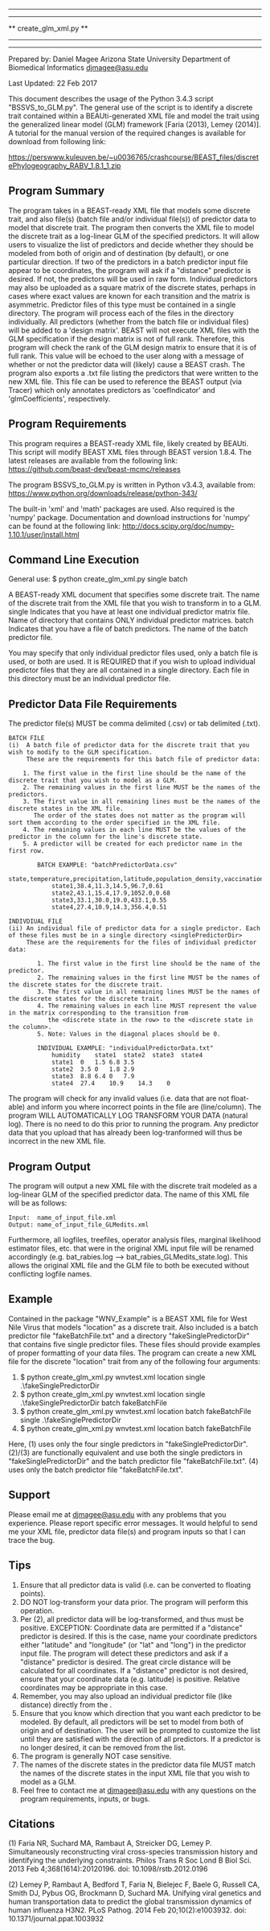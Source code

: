 ***************************
***************************
**   create_glm_xml.py   **
***************************
***************************

Prepared by: 	Daniel Magee
		Arizona State University
		Department of Biomedical Informatics
		djmagee@asu.edu
		
Last Updated: 	22 Feb 2017

This document describes the usage of the Python 3.4.3 script "BSSVS_to_GLM.py".
The general use of the script is to identify a discrete trait contained within a 
BEAUti-generated XML file and model the trait using the generalized linear model
(GLM) framework [Faria (2013), Lemey (2014)]. A tutorial for the manual version
of the required changes is available for download from following link:

https://perswww.kuleuven.be/~u0036765/crashcourse/BEAST_files/discretePhylogeography_RABV_1.8.1_1.zip


Program Summary
------------------
The program takes in a BEAST-ready XML file that models some discrete trait, and also file(s) (batch file and/or individual file(s)) 
of predictor data to model that discrete trait. The program then converts the XML file to model the discrete trait as a 
log-linear GLM of the specified predictors. It will allow users to visualize the list of predictors and decide 
whether they should be modeled from both <trait> of origin and <trait> of destination (by default), or one particular direction.
If two of the predictors in a batch predictor input file appear to be coordinates, the program will ask if a 
"distance" predictor is desired. If not, the predictors will be used in raw form. Individual predictors may also be uploaded
as a square matrix of the discrete states, perhaps in cases where exact values are known for each transition and the matrix
is asymmetric. Predictor files of this type must be contained in a single directory. The program will process each of the files
in the directory individually. All predictors (whether from the batch file or individual files) will be added to a 'design matrix'.
BEAST will not execute XML files with the GLM specification if the design matrix is not of full rank. Therefore, this program 
will check the rank of the GLM design matrix to ensure that it is of full rank. This value will be echoed to the user along with a 
message of whether or not the predictor data will (likely) cause a BEAST crash. The program also exports a .txt file listing the 
predictors that were written to the new XML file. This file can be used to reference the BEAST output (via Tracer) which 
only annotates predictors as 'coefIndicator<number>' and 'glmCoefficients<number>', respectively.


Program Requirements
--------------------
This program requires a BEAST-ready XML file, likely created by BEAUti. This script will modify BEAST XML files through 
BEAST version 1.8.4. The latest releases are available from the following link: 
https://github.com/beast-dev/beast-mcmc/releases

The program BSSVS_to_GLM.py is written in Python v3.4.3, available from:
https://www.python.org/downloads/release/python-343/

The built-in 'xml' and 'math' packages are used. Also required is the 'numpy' package. 
Documentation and download instructions for 'numpy' can be found at the following link:	
http://docs.scipy.org/doc/numpy-1.10.1/user/install.html


Command Line Execution
----------------------
General use:
	$ python create_glm_xml.py <xmlFilePath> <discreteTraitName> single <singlePredictorDir> batch <batchFilePath>

<xmlFilePath>			A BEAST-ready XML document that specifies some discrete trait.
<discreteTraitName>		The name of the discrete trait from the XML file that you wish to transform in to a GLM.
single				Indicates that you have at least one individual predictor matrix file.
<singlePredictorDirectory>	Name of directory that contains ONLY individual predictor matrices.
batch				Indicates that you have a file of batch predictors.
<batchFilePath>			The name of the batch predictor file.

You may specify that only individual predictor files used, only a batch file is used, or both are used. It is REQUIRED that if you wish
to upload individual predictor files that they are all contained in a single directory. Each file in this directory must be an individual
predictor file.

Predictor Data File Requirements
--------------------------------
The predictor file(s) MUST be comma delimited (.csv) or tab delimited (.txt).

	BATCH FILE
	(i)  A batch file of predictor data for the discrete trait that you wish to modify to the GLM specification.
   	     These are the requirements for this batch file of predictor data:

		1. The first value in the first line should be the name of the discrete trait that you wish to model as a GLM.
	  	2. The remaining values in the first line MUST be the names of the predictors.
		3. The first value in all remaining lines must be the names of the discrete states in the XML file. 
		   The order of the states does not matter as the program will sort them according to the order specified in the XML file.
		4. The remaining values in each line MUST be the values of the predictor in the column for the line's discrete state.
		5. A predictor will be created for each predictor name in the first row.
	
			BATCH EXAMPLE: "batchPredictorData.csv"
				state,temperature,precipitation,latitude,population_density,vaccination_rate
				state1,38.4,11.3,14.5,96.7,0.61
				state2,43.1,15.4,17.9,1052.0,0.68
				state3,33.1,30.0,19.0,433.1,0.55
				state4,27.4,10.9,14.3,356.4,0.51

	INDIVDIUAL FILE
	(ii) An individual file of predictor data for a single predictor. Each of these files must be in a single directory <singlePredictorDir>
	     These are the requirements for the files of individual predictor data:
	     
	     	1. The first value in the first line should be the name of the predictor.
	     	2. The remaining values in the first line MUST be the names of the discrete states for the discrete trait.
	     	3. The first value in all remaining lines MUST be the names of the discrete states for the discrete trait.
	     	4. The remaining values in each line MUST represent the value in the matrix corresponding to the transition from
	     	   the <discrete state in the row> to the <discrete state in the column>.
	     	5. Note: Values in the diagonal places should be 0.
   	     
			INDIVIDUAL EXAMPLE: "individualPredictorData.txt"
				humidity	state1	state2	state3	state4
				state1	0	1.5	6.8	3.5
				state2	3.5	0	1.8	2.9
				state3	8.8	6.4	0	7.9
				state4	27.4	10.9	14.3	0

The program will check for any invalid values (i.e. data that are not float-able) and inform you where incorrect
points in the file are (line/column). The program WILL AUTOMATICALLY LOG TRANSFORM YOUR DATA (natural log). 
There is no need to do this prior to running the program. Any predictor data that you upload that has already been log-tranformed 
will thus be incorrect in the new XML file.

Program Output
--------------
The program will output a new XML file with the discrete trait modeled as a log-linear GLM of the specified predictor data. The name
of this XML file will be as follows:
	
	Input: 	name_of_input_file.xml
	Output:	name_of_input_file_GLMedits.xml

Furthermore, all logfiles, treefiles, operator analysis files, marginal likelihood estimator files, etc. that were in the original
XML input file will be renamed accordingly (e.g. bat_rabies.log --> bat_rabies_GLMedits_state.log). This allows the original XML
file and the GLM file to both be executed without conflicting logfile names.


Example
-------
Contained in the package "WNV_Example" is a BEAST XML file for West Nile Virus that models "location" as a discrete trait.
Also included is a batch predictor file "fakeBatchFile.txt" and a directory "fakeSinglePredictorDir" that contains five single
predictor files. These files should provide examples of proper formatting of your data files. The program can create a new XML file
for the discrete "location" trait from any of the following four arguments:


1. $ python create_glm_xml.py wnvtest.xml location single .\fakeSinglePredictorDir
2. $ python create_glm_xml.py wnvtest.xml location single .\fakeSinglePredictorDir batch fakeBatchFile
3. $ python create_glm_xml.py wnvtest.xml location batch fakeBatchFile single .\fakeSinglePredictorDir
4. $ python create_glm_xml.py wnvtest.xml location batch fakeBatchFile

Here, (1) uses only the four single predictors in "fakeSinglePredictorDir".
      (2)/(3) are functionally equivalent and use both the single predictors in "fakeSinglePredictorDir" and the batch predictor file "fakeBatchFile.txt".
      (4) uses only the batch predictor file "fakeBatchFile.txt".

Support
-------
Please email me at djmagee@asu.edu with any problems that you experience. Please report specific error messages. 
It would helpful to send me your XML file, predictor data file(s) and program inputs so that I can trace the bug.


Tips
----
1. Ensure that all predictor data is valid (i.e. can be converted to floating points). 
2. DO NOT log-transform your data prior. The program will perform this operation.
3. Per (2), all predictor data will be log-transformed, and thus must be positive.
   EXCEPTION: 
   	Coordinate data are permitted if a "distance" predictor is desired. If this is the case,
   	name your coordinate predictors either "latitude" and "longitude" (or "lat" and "long")
   	in the predictor input file. The program will detect these predictors and ask if a 
   	"distance" predictor is desired. The great circle distance will be calculated for all coordinates.
   If a "distance" predictor is not desired, ensure that your coordinate data (e.g. latitude) is positive.
   Relative coordinates may be appropriate in this case.
4. Remember, you may also upload an individual predictor file (like distance) directly from the <singlePredictorDir>.
5. Ensure that you know which direction that you want each predictor to be modeled. By default, all predictors
   will be set to model from both <discreteTraitName> of origin and <discreteTraitName> of destination. The user will be prompted to 
   customize the list until they are satisfied with the direction of all predictors. If a predictor is no longer
   desired, it can be removed from the list.
6. The program is generally NOT case sensitive.
7. The names of the discrete states in the predictor data file MUST match the names of the discrete states
   in the input XML file that you wish to model as a GLM.
8. Feel free to contact me at djmagee@asu.edu with any questions on the program requirements, inputs, or bugs.
	
	
Citations	
---------
(1) Faria NR, Suchard MA, Rambaut A, Streicker DG, Lemey P. Simultaneously reconstructing 
	viral cross-species transmission history and identifying the underlying 
	constraints. Philos Trans R Soc Lond B Biol Sci. 2013 Feb 4;368(1614):20120196. 
	doi: 10.1098/rstb.2012.0196

(2) Lemey P, Rambaut A, Bedford T, Faria N, Bielejec F, Baele G, Russell CA, Smith DJ, 
	Pybus OG, Brockmann D, Suchard MA. Unifying viral genetics and human 
	transportation data to predict the global transmission dynamics of human 
	influenza H3N2. PLoS Pathog. 2014 Feb 20;10(2):e1003932. 
	doi: 10.1371/journal.ppat.1003932